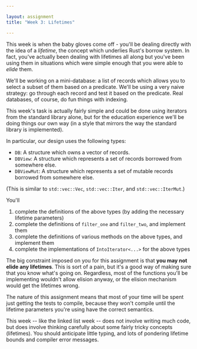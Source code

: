```yaml
---

layout: assignment
title: "Week 3: Lifetimes"

---
```


This week is when the baby gloves come off - you'll be dealing directly with
the idea of a _lifetime_, the concept which underlies Rust's borrow system. In
fact, you've actually been dealing with lifetimes all along but you've been
using them in situations which were simple enough that you were able to _elide_
them.

We'll be working on a mini-database: a list of records which allows you to
select a subset of them based on a predicate. We'll be using a very naive
strategy: go through each record and test it based on the predicate. Real
databases, of course, do fun things with indexing.

This week's task is actually fairly simple and could be done using iterators
from the standard library alone, but for the education experience we'll be doing
things our own way (in a style that mirrors the way the standard library is
implemented).

In particular, our design uses the following types:

   * `DB`: A structure which owns a vector of records.
   * `DBView`: A structure which represents a set of records borrowed from
     somewhere else.
   * `DBViewMut`: A structure which represents a set of mutable records borrowed
     from somewhere else.

(This is similar to `std::vec::Vec`, `std::vec::Iter`, and `std::vec::IterMut`.)

You'll

   1. complete the definitions of the above types (by adding the necessary
      lifetime parameters)
   2. complete the definitions of `filter_one` and `filter_two`, and implement
      them
   3. complete the definitions of various methods on the above types, and
      implement them
   4. complete the implementations of `IntoIterator<...>` for the above types

The big constraint imposed on you for this assignment is that **you may not
elide any lifetimes**. This is sort of a pain, but it's a good way of making
sure that you know what's going on. Regardless, most of the functions you'll be
implementing wouldn't allow elision anyway, or the elision mechanism would get
the lifetimes wrong.

The nature of this assignment means that most of your time will be spent just
getting the tests to compile, because they won't compile until the lifetime
parameters you're using have the correct semantics.

This week -- like the linked list week -- does not involve writing much code,
but does involve thinking carefully about some fairly tricky concepts
(lifetimes). You should anticipate little typing, and lots of pondering
lifetime bounds and compiler error messages.

[wk3-github]: https://github.com/hmc-memsafe-2016f/wk3-starter


